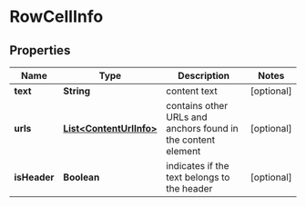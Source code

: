 

# RowCellInfo


## Properties

| Name | Type | Description | Notes |
|------------ | ------------- | ------------- | -------------|
|**text** | **String** | content text |  [optional] |
|**urls** | [**List&lt;ContentUrlInfo&gt;**](ContentUrlInfo.md) | contains other URLs and anchors found in the content element |  [optional] |
|**isHeader** | **Boolean** | indicates if the text belongs to the header |  [optional] |



